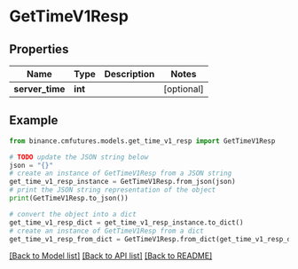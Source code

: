 # GetTimeV1Resp


## Properties

Name | Type | Description | Notes
------------ | ------------- | ------------- | -------------
**server_time** | **int** |  | [optional] 

## Example

```python
from binance.cmfutures.models.get_time_v1_resp import GetTimeV1Resp

# TODO update the JSON string below
json = "{}"
# create an instance of GetTimeV1Resp from a JSON string
get_time_v1_resp_instance = GetTimeV1Resp.from_json(json)
# print the JSON string representation of the object
print(GetTimeV1Resp.to_json())

# convert the object into a dict
get_time_v1_resp_dict = get_time_v1_resp_instance.to_dict()
# create an instance of GetTimeV1Resp from a dict
get_time_v1_resp_from_dict = GetTimeV1Resp.from_dict(get_time_v1_resp_dict)
```
[[Back to Model list]](../README.md#documentation-for-models) [[Back to API list]](../README.md#documentation-for-api-endpoints) [[Back to README]](../README.md)


